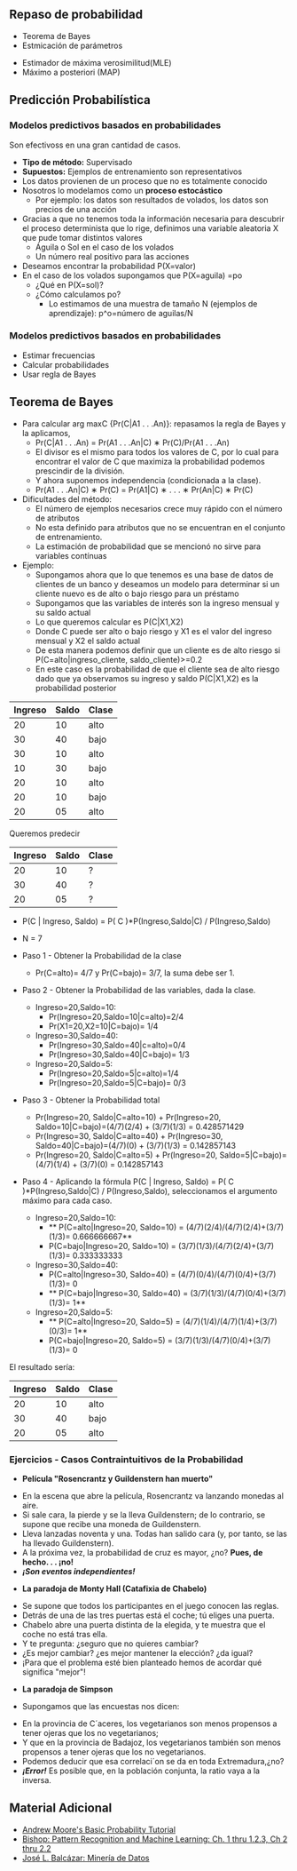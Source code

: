 ## Repaso de probabilidad
 * Teorema de Bayes
 * Estmicación de parámetros
  + Estimador de máxima verosimilitud(MLE)
  + Máximo a posteriori (MAP)
  
## Predicción Probabilística
### Modelos predictivos basados en probabilidades
Son efectivoss en una gran cantidad de casos.
  * **Tipo de método:** Supervisado
  * **Supuestos:** Ejemplos de entrenamiento son representativos
  * Los datos provienen de un proceso que no es totalmente conocido
  * Nosotros lo modelamos como un **proceso estocástico**
     + Por ejemplo: los datos son resultados de volados, los datos son precios de una acción
  * Gracias a que no tenemos toda la información necesaria para descubrir el proceso determinista que lo rige, definimos una variable aleatoria X que pude tomar distintos valores
    + Águila o Sol en el caso de los volados
    + Un número real positivo para las acciones  
  * Deseamos encontrar la probabilidad P(X=valor)
  * En el caso de los volados supongamos que P(X=aguila) =po
    + ¿Qué en P(X=sol)?
    + ¿Cómo calculamos po?
      - Lo estimamos de una muestra  de tamaño N (ejemplos de aprendizaje): p^o=número de aguilas/N

### Modelos predictivos basados en probabilidades
 * Estimar frecuencias
 * Calcular probabilidades
 * Usar regla de Bayes

## Teorema de Bayes
 + Para calcular arg maxC {Pr(C|A1 . . .An)}: repasamos la regla de Bayes y la aplicamos,
   - Pr(C|A1 . . .An) = Pr(A1 . . .An|C) ∗ Pr(C)/Pr(A1 . . .An)
   - El divisor es el mismo para todos los valores de C, por lo cual para encontrar el valor de C que maximiza la probabilidad podemos prescindir de la división.
   - Y ahora suponemos independencia (condicionada a la clase).
   - Pr(A1 . . .An|C) ∗ Pr(C) = Pr(A1|C) ∗ . . . ∗ Pr(An|C) ∗ Pr(C)
 + Dificultades del método:
   - El número de ejemplos necesarios crece muy rápido con el número de atributos
   - No esta definido para atributos que no se encuentran en el conjunto de entrenamiento. 
   - La estimación de probabilidad que se mencionó no sirve para variables contínuas
 + Ejemplo:
   - Supongamos ahora que lo que tenemos es una base de datos de clientes de un banco y deseamos un  modelo para determinar si un cliente nuevo es de alto o bajo riesgo para un préstamo 
   - Supongamos que las variables de interés son la ingreso mensual y su saldo actual
   - Lo que queremos calcular es P(C|X1,X2)
   - Donde C puede ser alto o bajo riesgo y X1 es el valor del ingreso mensual y X2 el saldo actual 
   - De esta manera podemos definir que un cliente es de alto riesgo si P(C=alto|ingreso_cliente, saldo_cliente)>=0.2
   - En este caso es la probabilidad de que el cliente sea de alto riesgo dado que ya observamos su ingreso y saldo P(C|X1,X2) es la probabilidad posterior

|Ingreso|Saldo|Clase|
|---|---|---|
|20|10|alto|
|30|40|bajo|
|30|10|alto|
|10|30|bajo|
|20|10|alto|
|20|10|bajo|
|20|05|alto|
     
Queremos predecir

|Ingreso|Saldo|Clase|
|---|---|---|
|20|10|?|
|30|40|?|
|20|05|?|

  * P(C | Ingreso, Saldo) = P( C )*P(Ingreso,Saldo|C) / P(Ingreso,Saldo)
  * N = 7
  * Paso 1 - Obtener la Probabilidad de la clase
    + Pr(C=alto)= 4/7 y Pr(C=bajo)= 3/7, la suma debe ser 1.
  * Paso 2 - Obtener la Probabilidad de las variables, dada la clase.
    + Ingreso=20,Saldo=10:
      - Pr(Ingreso=20,Saldo=10|c=alto)=2/4
      - Pr(X1=20,X2=10|C=bajo)= 1/4
    + Ingreso=30,Saldo=40:
      - Pr(Ingreso=30,Saldo=40|c=alto)=0/4
      - Pr(Ingreso=30,Saldo=40|C=bajo)= 1/3
    + Ingreso=20,Saldo=5:
      - Pr(Ingreso=20,Saldo=5|c=alto)=1/4
      - Pr(Ingreso=20,Saldo=5|C=bajo)= 0/3
  * Paso 3 - Obtener la Probabilidad total
    + Pr(Ingreso=20, Saldo|C=alto=10) + Pr(Ingreso=20, Saldo=10|C=bajo)=(4/7)(2/4) + (3/7)(1/3) = 0.428571429
    + Pr(Ingreso=30, Saldo|C=alto=40) + Pr(Ingreso=30, Saldo=40|C=bajo)=(4/7)(0) + (3/7)(1/3) = 0.142857143
    + Pr(Ingreso=20, Saldo|C=alto=5) + Pr(Ingreso=20, Saldo=5|C=bajo)=(4/7)(1/4) + (3/7)(0) = 0.142857143
    
  * Paso 4 - Aplicando la fórmula P(C | Ingreso, Saldo) = P( C )*P(Ingreso,Saldo|C) / P(Ingreso,Saldo), seleccionamos el argumento máximo para cada caso.
    + Ingreso=20,Saldo=10:
      - ** P(C=alto|Ingreso=20, Saldo=10) = (4/7)(2/4)/(4/7)(2/4)+(3/7)(1/3)= 0.666666667**
      - P(C=bajo|Ingreso=20, Saldo=10) = (3/7)(1/3)/(4/7)(2/4)+(3/7)(1/3)= 0.333333333
    + Ingreso=30,Saldo=40:
      - P(C=alto|Ingreso=30, Saldo=40) = (4/7)(0/4)/(4/7)(0/4)+(3/7)(1/3)= 0
      - ** P(C=bajo|Ingreso=30, Saldo=40) = (3/7)(1/3)/(4/7)(0/4)+(3/7)(1/3)= 1**
    + Ingreso=20,Saldo=5:
      - ** P(C=alto|Ingreso=20, Saldo=5) = (4/7)(1/4)/(4/7)(1/4)+(3/7)(0/3)= 1**
      - P(C=bajo|Ingreso=20, Saldo=5) = (3/7)(1/3)/(4/7)(0/4)+(3/7)(1/3)= 0

El resultado sería:

|Ingreso|Saldo|Clase|
|---|---|---|
|20|10|alto|
|30|40|bajo|
|20|05|alto|

### Ejercicios - Casos Contraintuitivos de la Probabilidad
 * **Película "Rosencrantz y Guildenstern han muerto"**
  - En la escena que abre la película, Rosencrantz va lanzando monedas al aire.
  - Si sale cara, la pierde y se la lleva Guildenstern; de lo contrario, se supone que recibe una moneda de Guildenstern.
  - Lleva lanzadas noventa y una. Todas han salido cara (y, por tanto, se las ha llevado Guildenstern).
  - A la próxima vez, la probabilidad de cruz es mayor, ¿no? **Pues, de hecho. . . ¡no!**
  - **_*¡Son eventos independientes!*_**
 
 * **La paradoja de Monty Hall (Catafixia de Chabelo)**
  - Se supone que todos los participantes en el juego conocen las reglas.
  - Detrás de una de las tres puertas está el coche; tú eliges una puerta.
  - Chabelo abre una puerta distinta de la elegida, y te muestra que el coche no está tras ella.
  - Y te pregunta: ¿seguro que no quieres cambiar?
  - ¿Es mejor cambiar? ¿es mejor mantener la elección? ¿da igual?
  - ¡Para que el problema esté bien planteado hemos de acordar qué significa "mejor"!

 * **La paradoja de Simpson**
  - Supongamos que las encuestas nos dicen:
   + En la provincia de C´aceres, los vegetarianos son menos propensos a tener ojeras que los no vegetarianos;
   + Y que en la provincia de Badajoz, los vegetarianos también son menos propensos a tener ojeras que los no vegetarianos.
   + Podemos deducir que esa correlaci´on se da en toda Extremadura,¿no?
   + **_*¡Error!*_** Es posible que, en la población conjunta, la ratio vaya a la inversa.

## Material Adicional
  * [Andrew Moore's Basic Probability Tutorial](http://www.autonlab.org/tutorials/prob.html)
  * [Bishop: Pattern Recognition and Machine Learning: Ch. 1 thru 1.2.3, Ch 2 thru 2.2](https://drive.google.com/file/d/0B60o2E1S5j6rTVl2WlJsa09WTDQ/view?usp=sharing)
  * [José L. Balcázar: Minería de Datos](http://www.mavir.net/docs/jlb-MineriaDatos.pdf)
